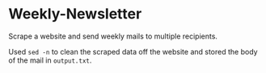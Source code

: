 # Weekly-Newsletter

Scrape a website and send weekly mails to multiple recipients.

Used `sed -n` to clean the scraped data off the website and stored the body of the mail in `output.txt`.

